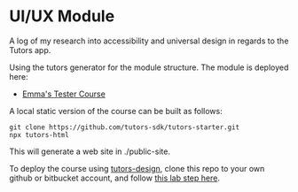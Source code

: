 # UI/UX Module

A log of my research into accessibility and universal design in regards to the Tutors app.

Using the tutors generator for the module structure. The module is deployed here:

- [Emma's Tester Course ](https://tutors-svelte.netlify.app/#/course/emmas-tester.netlify.app)

A local static version of the course can be built as follows:

```
git clone https://github.com/tutors-sdk/tutors-starter.git
npx tutors-html
```

This will generate a web site in ./public-site.

To deploy the course using [tutors-design](https://github.com/edeleastar/tutors-design), clone this repo to your own github or bitbucket account, and follow [this lab step here](https://tutors-design.netlify.app/lab/tutors-course.netlify.app/topic-00-tutors-next/book-next/03).
